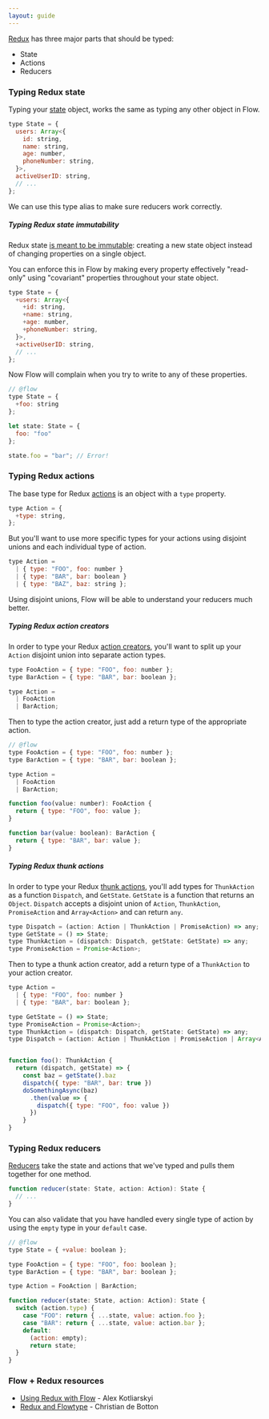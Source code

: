 ```yaml
---
layout: guide
---
```


[Redux](http://redux.js.org) has three major parts that should be typed:

- State
- Actions
- Reducers

### Typing Redux state <a class="toc" id="toc-typing-redux-state" href="#toc-typing-redux-state"></a>

Typing your [state](http://redux.js.org/docs/introduction/ThreePrinciples.html#single-source-of-truth)
object, works the same as typing any other object in Flow.

```js
type State = {
  users: Array<{
    id: string,
    name: string,
    age: number,
    phoneNumber: string,
  }>,
  activeUserID: string,
  // ...
};
```

We can use this type alias to make sure reducers work correctly.

##### Typing Redux state immutability <a class="toc" id="toc-typing-redux-state-immutability" href="#toc-typing-redux-state-immutability"></a>

Redux state [is meant to be immutable](http://redux.js.org/docs/introduction/ThreePrinciples.html#state-is-read-only):
creating a new state object instead of changing properties on a single object.

You can enforce this in Flow by making every property effectively "read-only"
using "covariant" properties throughout your state object.

```js
type State = {
  +users: Array<{
    +id: string,
    +name: string,
    +age: number,
    +phoneNumber: string,
  }>,
  +activeUserID: string,
  // ...
};
```

Now Flow will complain when you try to write to any of these properties.

```js
// @flow
type State = {
  +foo: string
};

let state: State = {
  foo: "foo"
};

state.foo = "bar"; // Error!
```

### Typing Redux actions <a class="toc" id="toc-typing-redux-actions" href="#toc-typing-redux-actions"></a>

The base type for Redux [actions](http://redux.js.org/docs/basics/Actions.html)
is an object with a `type` property.

```js
type Action = {
  +type: string,
};
```

But you'll want to use more specific types for your actions using disjoint
unions and each individual type of action.

```js
type Action =
  | { type: "FOO", foo: number }
  | { type: "BAR", bar: boolean }
  | { type: "BAZ", baz: string };
```

Using disjoint unions, Flow will be able to understand your reducers much
better.

##### Typing Redux action creators <a class="toc" id="toc-typing-redux-action-creators" href="#toc-typing-redux-action-creators"></a>

In order to type your Redux [action creators](http://redux.js.org/docs/basics/Actions.html#action-creators),
you'll want to split up your `Action` disjoint union into separate action
types.

```js
type FooAction = { type: "FOO", foo: number };
type BarAction = { type: "BAR", bar: boolean };

type Action =
  | FooAction
  | BarAction;
```

Then to type the action creator, just add a return type of the appropriate
action.

```js
// @flow
type FooAction = { type: "FOO", foo: number };
type BarAction = { type: "BAR", bar: boolean };

type Action =
  | FooAction
  | BarAction;

function foo(value: number): FooAction {
  return { type: "FOO", foo: value };
}

function bar(value: boolean): BarAction {
  return { type: "BAR", bar: value };
}
```

##### Typing Redux thunk actions <a class="toc" id="toc-typing-redux-thunk-actions" href="#toc-typing-redux-thunk-actions"></a>

In order to type your Redux [thunk actions](http://redux.js.org/docs/advanced/AsyncActions.html#async-action-creators),
you'll add types for `ThunkAction` as a function `Dispatch`, and `GetState`. `GetState` is a function that returns an `Object`. `Dispatch` accepts a disjoint union of `Action`, `ThunkAction`, `PromiseAction` and `Array<Action>` and can return `any`.

```js
type Dispatch = (action: Action | ThunkAction | PromiseAction) => any;
type GetState = () => State;
type ThunkAction = (dispatch: Dispatch, getState: GetState) => any;
type PromiseAction = Promise<Action>;
```

Then to type a thunk action creator, add a return type of a `ThunkAction` to your action creator.

```js
type Action =
  | { type: "FOO", foo: number }
  | { type: "BAR", bar: boolean };

type GetState = () => State;
type PromiseAction = Promise<Action>;
type ThunkAction = (dispatch: Dispatch, getState: GetState) => any;
type Dispatch = (action: Action | ThunkAction | PromiseAction | Array<Action>) => any;


function foo(): ThunkAction {
  return (dispatch, getState) => {
    const baz = getState().baz
    dispatch({ type: "BAR", bar: true })
    doSomethingAsync(baz)
      .then(value => {
        dispatch({ type: "FOO", foo: value })
      })
    }
}
```

### Typing Redux reducers <a class="toc" id="toc-typing-redux-reducers" href="#toc-typing-redux-reducers"></a>

[Reducers](http://redux.js.org/docs/basics/Reducers.html) take the state and
actions that we've typed and pulls them together for one method.

```js
function reducer(state: State, action: Action): State {
  // ...
}
```

You can also validate that you have handled every single type of action by
using the `empty` type in your `default` case.

```js
// @flow
type State = { +value: boolean };

type FooAction = { type: "FOO", foo: boolean };
type BarAction = { type: "BAR", bar: boolean };

type Action = FooAction | BarAction;

function reducer(state: State, action: Action): State {
  switch (action.type) {
    case "FOO": return { ...state, value: action.foo };
    case "BAR": return { ...state, value: action.bar };
    default:
      (action: empty);
      return state;
  }
}
```

### Flow + Redux resources <a class="toc" id="toc-flow-redux-resources" href="#toc-flow-redux-resources"></a>

- [Using Redux with Flow](http://frantic.im/using-redux-with-flow) - Alex Kotliarskyi
- [Redux and Flowtype](https://medium.com/@cdebotton/redux-and-flowtype-69ff1dd09036#.fsrm1amlk) - Christian de Botton
